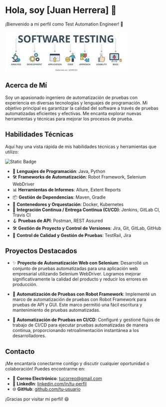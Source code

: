 # Hola, soy [Juan Herrera] 🤖

¡Bienvenido a mi perfil como Test Automation Engineer! 👋

![Banner](https://github.com/estudiemosPues/estudiemosPues/blob/main/banner.jpg)

## Acerca de Mí

Soy un apasionado ingeniero de automatización de pruebas con experiencia en diversas tecnologías y lenguajes de programación. Mi objetivo principal es garantizar la calidad del software a través de pruebas automatizadas eficientes y efectivas. Me encanta explorar nuevas herramientas y técnicas para mejorar los procesos de prueba.

## Habilidades Técnicas

Aquí hay una vista rápida de mis habilidades técnicas y herramientas que utilizo:

![Static Badge](https://img.shields.io/badge/automation-path?style=social&logo=selenium)

- 💼 **Lenguajes de Programación**: Java, Python
- 🛠️ **Frameworks de Automatización**: Robot Framework, Selenium WebDriver
- 📊 **Herramientas de Informes**: Allure, Extent Reports
- 📦 **Gestión de Dependencias**: Maven, Gradle
- 🐳 **Contenedores y Orquestación**: Docker, Kubernetes
- 🚀 **Integración Continua / Entrega Continua (CI/CD)**: Jenkins, GitLab CI, Travis CI
- 🪝 **Pruebas de API**: Postman, REST Assured
- 🛠️ **Gestión de Proyecto y Control de Versiones**: Jira, Git, GitLab, GitHub
- 📖 **Control de Calidad y Gestión de Pruebas**: TestRail, Jira

## Proyectos Destacados

- ✨ **Proyecto de Automatización Web con Selenium**: Desarrollé un conjunto de pruebas automatizadas para una aplicación web empresarial utilizando Selenium WebDriver. Logramos mejorar significativamente la calidad del producto y reducir los errores en producción.

- 🤖 **Automatización de Pruebas con Robot Framework**: Implementé un marco de automatización de pruebas con Robot Framework para pruebas de API y GUI. Este marco permitió una fácil escritura y mantenimiento de pruebas automatizadas.

- 🧪 **Automatización de Pruebas en CI/CD**: Configuré y gestioné flujos de trabajo de CI/CD para ejecutar pruebas automatizadas de manera continua, proporcionando retroalimentación instantánea a los desarrolladores.

## Contacto

¡Me encantaría conectarme contigo y discutir cualquier oportunidad o colaboración! Puedes encontrarme en:

- 📧 **Correo Electrónico**: [tucorreo@gmail.com](mailto:tucorreo@gmail.com)
- 💼 **LinkedIn**: [linkedin.com/in/tu-perfil](https://www.linkedin.com/in/tu-perfil)
- 🌐 **GitHub**: [github.com/tu-usuario](https://github.com/tu-usuario)

¡Gracias por visitar mi perfil! 😄

